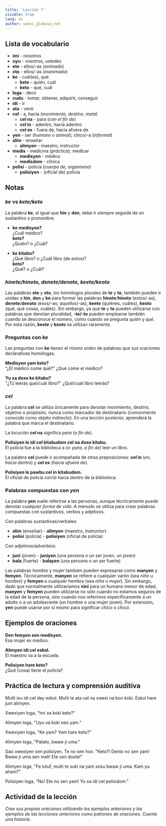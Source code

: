 ```yaml
---
title: 'Lección 7'
visible: true
lang: es
author: xwexi_globasa_net
---
```


## Lista de vocabulario

* **imi** - nosotros
* **uyu** - vosotros, ustedes
* **ete** - ellos/-as (_animado_)
* **oto** - ellos/-as (_inanimado_)
* **ke** - cuál(es), qué
	* **kete** - quién, cuál
	* **keto** - qué, cuál
* **loga** - decir
* **cudu** - tomar, obtener, adquirir, conseguir
* **idi** - ir
* **ata** - venir
* **cel** - a, hacia (_movimiento, destino, meta_)
  * **cel na** - para (_con el fin de_)
  * **cel in** - adentro, hacia adentro
  * **cel ex** - fuera de, hacia afuera de
* **yen** - ser (_humano o animal_); chico/-a (_informal_)
* **alim** - enseñar
	* **alimyen** - maestro, instructor
* **medis** - medicina (_práctica_); medicar
	* **medisyen** - médico
	* **medisdom** - clínica
* **polisi** - policía (_cuerpo de, organismo_)
	* **polisiyen** - (oficial de) policía

## Notas

### _ke_ vs _kete/keto_

La palabra **ke**, al igual que **hin** y **den**, debe ir siempre seguida de un sustantivo o pronombre.

* **ke medisyen?**    
¿Cuál médico?  
**kete?**  
¿Quién? o ¿Cuál?

* **ke kitabu?**    
¿Qué libro? o ¿Cuál libro (de estos)?  
**keto?**  
¿Qué? o ¿Cuál?

### _hinete/hinoto, denete/denoto, keete/keoto_

Las palabras **ete** y **oto**, los homólogos plurales de **te** y **to**, también pueden ir unidas a **hin**, **den** y **ke** para formar las palabras **hinete**/**hinoto** (estos/-as), **denete**/**denoto** (esos/-as; aquellos/-as), **keete** (quiénes, cuáles), **keoto** (qué, qué cosas, cuáles). Sin embargo, ya que **te** y **to** pueden utilizarse con palabras que denotan pluralidad, **-te/-to** pueden emplearse también cuando se desconoce el número, como cuando se pregunta _quién_ y _qué_. Por esta razón, **keete** y **keoto** se utilizan raramente.

### Preguntas con _ke_

Las preguntas con **ke** tienen el mismo orden de palabras que sus oraciones declarativas homólogas.

**Medisyen yam keto?**  
“¿El médico come qué?”
¿Qué come el médico?

**Yu xa doxo ke kitabu?**       
"¿Tú leerás qué/cuál libro?"
¿Qué/cuál libro leerás?

### _cel_

La palabra **cel** se utiliza únicamente para denotar movimiento, destino, objetivo o propósito, nunca como marcador de destinatario (comúnmente conocido como objeto indirecto). En una lección posterior, aprenderá la palabra que marca el destinatario.

La locución **cel na** significa _para_ (_a fin de_).  

**Polisiyen le idi cel kitabudom cel na doxo kitabu.**  
El policía fue a la biblioteca a (o: _para, a fin de_) leer un libro.

La palabra **cel** puede ir acompañada de otras preposiciones: **cel in** (_en, hacia dentro_) y **cel ex** (_hacia afuera de_).

**Polisiyen le pawbu cel in kitabudom.**  
El oficial de policía corrió hacia dentro de la biblioteca.

### Palabras compuestas con _yen_

La palabra **yen** suele referirse a las personas, aunque técnicamente puede denotar _cualquier forma de vida_. A menudo se utiliza para crear palabras compuestas con sustantivos, verbos y adjetivos.

Con palabras sustantivas/verbales:

* **alim** (enseñar) - **alimyen** (maestro, instructor)
* **polisi** (policía) - **polisiyen** (oficial de policía)

Con adjetivos/adverbios:

* **juni** (joven) - **juniyen** (una persona o un ser joven, un joven)
* **bala** (fuerte) - **balayen** (una persona o un ser fuerte)

Las palabras _hombre_ y _mujer_ también pueden expresarse como **manyen** y **femyen**. Técnicamente, **manyen** se refiere a cualquier varón (sea _niño_ u _hombre_) y **femyen** a cualquier hembra (sea _niña_ o _mujer_). Sin embargo, dado que normalmente utilizaríamos **nini** para un humano menor de edad, **manyen** y **femyen** pueden utilizarse no sólo cuando no estamos seguros de la edad de la persona, sino cuando nos referimos específicamente a un adulto o a un adolescente (un hombre o una mujer joven). Por extensión, **yen** puede usarse por sí mismo para significar _chico_ o _chica_.

## Ejemplos de oraciones

**Den femyen sen medisyen.**  
Esa mujer es médico.

**Alimyen idi cel eskol.**  
El maestro va a la escuela.

**Polisiyen hare keto?**  
¿Qué (cosa) tiene el policía?

## Práctica de lectura y comprensión auditiva

Multi ixu idi cel day eskol. Multi te ata cel na xwexi na bon koki. Eskol hare juni alimyen.

Xwexiyen loga, "Imi xa koki keto?"

Alimyen loga, "Uyu xa koki neo yam."

Xwexiyen loga, "Ke yam? Yam hare keto?"

Alimyen loga, "Patato, bwaw ji uma."

Gao xwexiyen sen polisiyen. Te no sen hox: "Keto?! Dento no sen yam! Bwaw ji uma sen meli! Ete sen doste!"

Alimyen loga, "Fe lutuf, multi te suki na yam xosu bwaw ji uma. Kam yu aham?" 

Polisiyen loga, "No! Ete no sen yam! Yu xa idi cel polisidom."

## Actividad de la lección

_Cree sus propias oraciones utilizando los ejemplos anteriores y los ejemplos de las lecciones anteriores como patrones de oraciones. Cuente una historia._
